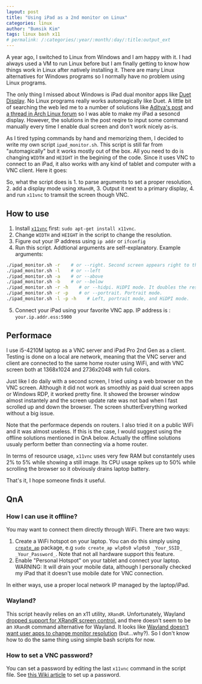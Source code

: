 ```yaml
---
layout: post
title: "Using iPad as a 2nd monitor on Linux"
categories: linux
author: "Bumsik Kim"
tags: linux bash x11
# permalink: /:categories/:year/:month/:day/:title:output_ext
---
```


A year ago, I switched to Linux from Windows and I am happy with it. I had always used a VM to run Linux before but I am finally getting to know how things work in Linux after natively installing it. There are many Linux alternatives for Windows programs so I normally have no problem using Linux programs.

The only thing I missed about Windows is iPad dual monitor apps like [Duet Display][Duet]. No Linux programs really works automagically like Duet. A little bit of searching the web led me to a number of solutions like [Aditya's post][ref-aditya] and [a thread in Arch Linux forum][ref-arch] so I was able to make my iPad a sesoncd display. However, the solutions in the post reqire to input some command manually every time I enable dual screen and don't work nicely as-is.

As I tired typing commands by hand and memorizing them, I decided to write my own script `ipad_monitor.sh`. This script is still far from "automagically" but it works mostly out of the box. All you need to do is changing `WIDTH` and `HEIGHT` in the begining of the code. Since it uses VNC to connect to an iPad, it also works with any kind of tablet and computer with a VNC client. Here it goes:

[Duet]: https://www.duetdisplay.com/
[ref-aditya]: http://www.adityavaidya.com/2015/03/ipad-as-2nd-monitor-now-on-linux.html
[ref-arch]: https://bbs.archlinux.org/viewtopic.php?id=191555

<script src="http://gist.github.com/kbumsik/e9717525fec7b6e98524765958044146.js"></script>

So, what the script does is 1. to parse arguments to set a proper resolution, 2. add a display mode using `XRandR`, 3. Output it next to a primary display, 4. and run `x11vnc` to tramsit the screen though VNC.

## How to use

1. Install [`x11vnc`](https://github.com/LibVNC/x11vnc) first: `sudo apt-get install x11vnc`.
2. Change `WIDTH` and `HEIGHT` in the script to change the resolution.
3. Figure out your IP address using `ip addr` or `ifconfig`
4. Run this script. Addtional arguments are self-explanatory. Example arguments:
```bash
./ipad_monitor.sh -r    # or --right. Second screen appears right to the primary monitor.
./ipad_monitor.sh -l    # or --left
./ipad_monitor.sh -a    # or --above
./ipad_monitor.sh -b    # or --below
./ipad_monitor.sh -r -h    # or --hidpi. HiDPI mode. It doubles the resolution.
./ipad_monitor.sh -r -p    # or --portrait. Portrait mode.
./ipad_monitor.sh -l -p -h    # Left, portrait mode, and HiDPI mode.
```
5. Connect your iPad using your favorite VNC app. IP address is : `your.ip.addr.ess:5900`

## Performace

I use i5-4210M laptop as a VNC server and iPad Pro 2nd Gen as a client. Testing is done on a local are network, meaning that the VNC server and client are connected to the same home router using WiFi, and with VNC screen both at 1368x1024 and 2736x2048 with full colors.

Just like I do daily with a second screen, I tried using a web browser on the VNC screen. Although it did not work as smoothly as paid dual screen apps or Windows RDP, it worked pretty fine. It showed the browser window almost instantely and the screen update rate was not bad when I fast scrolled up and down the browser. The screen shutterEverything worked without a big issue.

Note that the performace depends on routers. I also tried it on a public WiFi and it was almost useless. If this is the case, I would suggest using the offline solutions mentioned in QnA below. Actually the offline solutions usualy perform better than connecting via a home router.

In terms of resource usage, `x11vnc` uses very few RAM but constantely uses 2% to 5% while showing a still image. Its CPU usage spikes up to 50% while scrolling the browser so it obviously drains laptop battery.

That's it, I hope someone finds it useful.

## QnA

### How I can use it offline?

You may want to connect them directly through WiFi. There are two ways:

1. Create a WiFi hotspot on your laptop. You can do this simply using [`create_ap`][create-ap] package, e.g `sudo create_ap wlp0s0 wlp0s0 _Your_SSID_ _Your_Password_`. Note that not all hardware support this feature.
2. Enable "Personal Hotspot" on your tablet and connect your laptop. WARNING: It will drain your mobile data, although I personally checked my iPad that it doesn't use mobile date for VNC connection.

In either ways, use a proper local network IP managed by the laptop/iPad.

[create-ap]: https://github.com/oblique/create_ap

### Wayland?

This script heavily relies on an x11 utility, `XRandR`. Unfortunately, Wayland [dropped support for XRandR screen control.][xrandr_dropped] and there doesn't seem to be an `XRandR` command alternative for Wayland. It looks like [Wayland doesn't want user apps to change monitor resolution][wayland_monitor] (but...why?). So I don't know how to do the same thing using simple bash scripts for now.

[xrandr_dropped]: https://fedoraproject.org/wiki/Wayland_features#XRandR_control_of_Wayland_outputs
[wayland_monitor]: https://fedoraproject.org/wiki/How_to_debug_Wayland_problems#Games_and_other_apps_can.27t_change_monitor_resolution

### How to set a VNC password?

You can set a password by editing the last `x11vnc` command in the script file. See [this Wiki article][x11vnc-password] to set up a password.

[x11vnc-password]: https://wiki.archlinux.org/index.php/x11vnc#Setting_a_password
